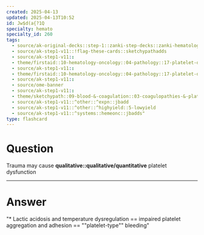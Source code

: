 ```yaml
---
created: 2025-04-13
updated: 2025-04-13T10:52
id: Jw$d(a{?1Q
specialty: hemato
specialty_id: 260
tags:
  - source/ak-original-decks::step-1::zanki-step-decks::zanki-hematology-&-oncology::pathoma-hematology
  - source/ak-step1-v11::!flag-these-cards::sketchypathadds
  - source/ak-step1-v11::
  - theme/firstaid::10-hematology-oncology::04-pathology::17-platelet-disorders
  - source/ak-step1-v11::
  - theme/firstaid::10-hematology-oncology::04-pathology::17-platelet-disorders::*basics
  - source/ak-step1-v11::
  - source/ome-banner
  - source/ak-step1-v11::
  - theme/sketchypath::09-blood-&-coagulation::03-coagulopathies-&-platelet-disorders::02-qualitative-platelet-disorders
  - source/ak-step1-v11::^other::^expn::jbadd
  - source/ak-step1-v11::^other::^highyield::5-lowyield
  - source/ak-step1-v11::^systems::hemeonc::jbadds"
type: flashcard
---
```


# Question
Trauma may cause **qualitative::qualitative/quantitative** platelet dysfunction

---

# Answer
"* Lactic acidosis and temperature dysregulation == impaired platelet aggregation and adhesion == ""platelet-type"" bleeding"